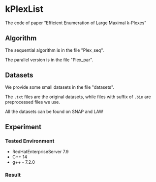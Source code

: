 # kPlexList
The code of paper “Efficient Enumeration of Large Maximal k-Plexes”

## Algorithm
The sequential algorithm is in the file "Plex_seq".

The parallel version is in the file "Plex_par".

## Datasets
We provide some small datasets in the file "datasets". 

The `.txt` files are the original datasets, while files with suffix of `.bin` are preprocessed files we use. 

All the datasets can be found on SNAP and LAW
## Experiment
### Tested Environment
* RedHatEnterpriseServer 7.9
* C++ 14
* g++ - 7.2.0
### Result

